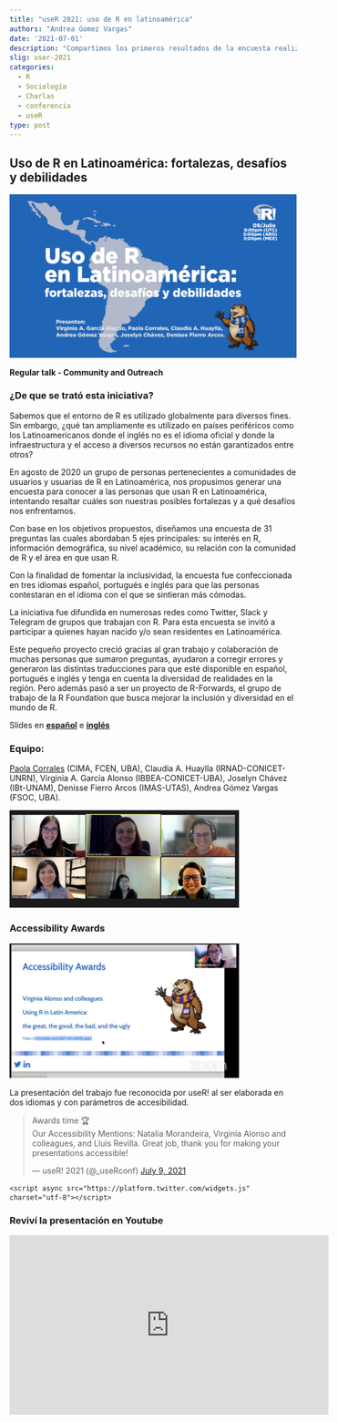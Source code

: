 ```yaml
---
title: "useR 2021: uso de R en latinoamérica"
authors: "Andrea Gomez Vargas"
date: '2021-07-01'
description: "Compartimos los primeros resultados de la encuesta realizada en 2020 sobre el uso de R en Latinoamérica"
slig: user-2021
categories:
  - R
  - Sociología
  - Charlas
  - conferencia
  - useR
type: post
---
```


## Uso de R en Latinoamérica: fortalezas, desafíos y debilidades

![](featured.png)

**Regular talk - Community and Outreach**

### **¿De que se trató esta iniciativa?**

Sabemos que el entorno de R es utilizado globalmente para diversos fines. Sin embargo, ¿qué tan ampliamente es utilizado en países periféricos como los Latinoamericanos donde el inglés no es el idioma oficial y donde la infraestructura y el acceso a diversos recursos no están garantizados entre otros?

En agosto de 2020 un grupo de personas pertenecientes a comunidades de usuarios y usuarias de R en Latinoamérica, nos propusimos generar una encuesta para conocer a las personas que usan R en Latinoamérica, intentando resaltar cuáles son nuestras posibles fortalezas y a qué desafíos nos enfrentamos.

Con base en los objetivos propuestos, diseñamos una encuesta de 31 preguntas las cuales abordaban 5 ejes principales: su interés en R, información demográfica, su nivel académico, su relación con la comunidad de R y el área en que usan R.

Con la finalidad de fomentar la inclusividad, la encuesta fue confeccionada en tres idiomas español, portugués e inglés para que las personas contestaran en el idioma con el que se sintieran más cómodas.

La iniciativa fue difundida en numerosas redes como Twitter, Slack y Telegram de grupos que trabajan con R. Para esta encuesta se invitó a participar a quienes hayan nacido y/o sean residentes en Latinoamérica.

Este pequeño proyecto creció gracias al gran trabajo y colaboración de muchas personas que sumaron preguntas, ayudaron a corregir errores y generaron las distintas traducciones para que esté disponible en español, portugués e inglés y tenga en cuenta la diversidad de realidades en la región. Pero además pasó a ser un proyecto de R-Forwards, el grupo de trabajo de la R Foundation que busca mejorar la inclusión y diversidad en el mundo de R.

Slides en [**español**](https://encuesta-user2021-es.netlify.app/#1) e [**inglés**](https://encuesta-user2021-en.netlify.app/#1)

### **Equipo**:

[Paola Corrales](https://paocorrales.github.io/) (CIMA, FCEN, UBA), Claudia A. Huaylla (IRNAD-CONICET-UNRN), Virginia A. García Alonso (IBBEA-CONICET-UBA), Joselyn Chávez (IBt-UNAM), Denisse Fierro Arcos (IMAS-UTAS), Andrea Gómez Vargas (FSOC, UBA).

<img src="equipo.jpg" width="80%"/>

### **Accessibility Awards**

<img src="awards.png" width="80%"/>

La presentación del trabajo fue reconocida por useR! al ser elaborada en dos idiomas y con parámetros de accesibilidad.

<blockquote class="twitter-tweet">

<p lang="en" dir="ltr">

Awards time 🏆<br>Our Accessibility Mentions: Natalia Morandeira, Virginia Alonso and colleagues, and Lluís Revilla. Great job, thank you for making your presentations accessible!

</p>

— useR! 2021 (@_useRconf) <a href="https://twitter.com/_useRconf/status/1413617667500556291?ref_src=twsrc%5Etfw">July 9, 2021</a>

</blockquote>

```{=html}
<script async src="https://platform.twitter.com/widgets.js" charset="utf-8"></script>
```

### Reviví la presentación en Youtube

<iframe width="560" height="315" src="https://www.youtube.com/embed/LyBLJlN6dqo" title="YouTube video player" frameborder="0" allow="accelerometer; autoplay; clipboard-write; encrypted-media; gyroscope; picture-in-picture" allowfullscreen>

</iframe>
